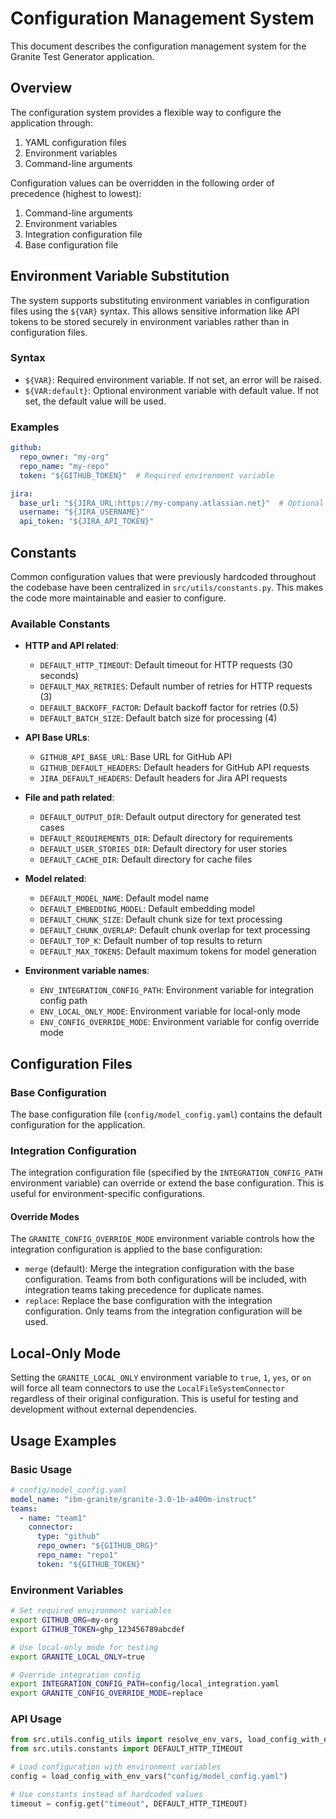 # Configuration Management System

This document describes the configuration management system for the Granite Test Generator application.

## Overview

The configuration system provides a flexible way to configure the application through:

1. YAML configuration files
2. Environment variables
3. Command-line arguments

Configuration values can be overridden in the following order of precedence (highest to lowest):
1. Command-line arguments
2. Environment variables
3. Integration configuration file
4. Base configuration file

## Environment Variable Substitution

The system supports substituting environment variables in configuration files using the `${VAR}` syntax.
This allows sensitive information like API tokens to be stored securely in environment variables
rather than in configuration files.

### Syntax

- `${VAR}`: Required environment variable. If not set, an error will be raised.
- `${VAR:default}`: Optional environment variable with default value. If not set, the default value will be used.

### Examples

```yaml
github:
  repo_owner: "my-org"
  repo_name: "my-repo"
  token: "${GITHUB_TOKEN}"  # Required environment variable

jira:
  base_url: "${JIRA_URL:https://my-company.atlassian.net}"  # Optional with default
  username: "${JIRA_USERNAME}"
  api_token: "${JIRA_API_TOKEN}"
```

## Constants

Common configuration values that were previously hardcoded throughout the codebase have been
centralized in `src/utils/constants.py`. This makes the code more maintainable and easier to configure.

### Available Constants

- **HTTP and API related**:
  - `DEFAULT_HTTP_TIMEOUT`: Default timeout for HTTP requests (30 seconds)
  - `DEFAULT_MAX_RETRIES`: Default number of retries for HTTP requests (3)
  - `DEFAULT_BACKOFF_FACTOR`: Default backoff factor for retries (0.5)
  - `DEFAULT_BATCH_SIZE`: Default batch size for processing (4)

- **API Base URLs**:
  - `GITHUB_API_BASE_URL`: Base URL for GitHub API
  - `GITHUB_DEFAULT_HEADERS`: Default headers for GitHub API requests
  - `JIRA_DEFAULT_HEADERS`: Default headers for Jira API requests

- **File and path related**:
  - `DEFAULT_OUTPUT_DIR`: Default output directory for generated test cases
  - `DEFAULT_REQUIREMENTS_DIR`: Default directory for requirements
  - `DEFAULT_USER_STORIES_DIR`: Default directory for user stories
  - `DEFAULT_CACHE_DIR`: Default directory for cache files

- **Model related**:
  - `DEFAULT_MODEL_NAME`: Default model name
  - `DEFAULT_EMBEDDING_MODEL`: Default embedding model
  - `DEFAULT_CHUNK_SIZE`: Default chunk size for text processing
  - `DEFAULT_CHUNK_OVERLAP`: Default chunk overlap for text processing
  - `DEFAULT_TOP_K`: Default number of top results to return
  - `DEFAULT_MAX_TOKENS`: Default maximum tokens for model generation

- **Environment variable names**:
  - `ENV_INTEGRATION_CONFIG_PATH`: Environment variable for integration config path
  - `ENV_LOCAL_ONLY_MODE`: Environment variable for local-only mode
  - `ENV_CONFIG_OVERRIDE_MODE`: Environment variable for config override mode

## Configuration Files

### Base Configuration

The base configuration file (`config/model_config.yaml`) contains the default configuration for the application.

### Integration Configuration

The integration configuration file (specified by the `INTEGRATION_CONFIG_PATH` environment variable)
can override or extend the base configuration. This is useful for environment-specific configurations.

#### Override Modes

The `GRANITE_CONFIG_OVERRIDE_MODE` environment variable controls how the integration configuration
is applied to the base configuration:

- `merge` (default): Merge the integration configuration with the base configuration. Teams from both configurations will be included, with integration teams taking precedence for duplicate names.
- `replace`: Replace the base configuration with the integration configuration. Only teams from the integration configuration will be used.

## Local-Only Mode

Setting the `GRANITE_LOCAL_ONLY` environment variable to `true`, `1`, `yes`, or `on` will force
all team connectors to use the `LocalFileSystemConnector` regardless of their original configuration.
This is useful for testing and development without external dependencies.

## Usage Examples

### Basic Usage

```yaml
# config/model_config.yaml
model_name: "ibm-granite/granite-3.0-1b-a400m-instruct"
teams:
  - name: "team1"
    connector:
      type: "github"
      repo_owner: "${GITHUB_ORG}"
      repo_name: "repo1"
      token: "${GITHUB_TOKEN}"
```

### Environment Variables

```bash
# Set required environment variables
export GITHUB_ORG=my-org
export GITHUB_TOKEN=ghp_123456789abcdef

# Use local-only mode for testing
export GRANITE_LOCAL_ONLY=true

# Override integration config
export INTEGRATION_CONFIG_PATH=config/local_integration.yaml
export GRANITE_CONFIG_OVERRIDE_MODE=replace
```

### API Usage

```python
from src.utils.config_utils import resolve_env_vars, load_config_with_env_vars
from src.utils.constants import DEFAULT_HTTP_TIMEOUT

# Load configuration with environment variables
config = load_config_with_env_vars("config/model_config.yaml")

# Use constants instead of hardcoded values
timeout = config.get("timeout", DEFAULT_HTTP_TIMEOUT)
```
